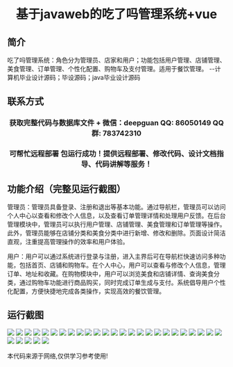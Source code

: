 <p><h1 align="center">基于javaweb的吃了吗管理系统+vue</h1></p>

## 简介
吃了吗管理系统：角色分为管理员、店家和用户；功能包括用户管理、店铺管理、美食管理、订单管理、个性化配置、购物车及支付管理。适用于餐饮管理。    --计算机毕业设计源码；毕设源码；java毕业设计源码


## 联系方式
<p><h3 align="center">获取完整代码与数据库文件 + 微信：deepguan QQ: 86050149 QQ群: 783742310</h3></p>
<p><h3 align="center">可帮忙远程部署 包运行成功！提供远程部署、修改代码、设计文档指导、代码讲解等服务！</h3></p>

## 功能介绍（完整见运行截图）
管理员：管理员具备登录、注册和退出等基本功能。通过导航栏，管理员可以访问个人中心以查看和修改个人信息，以及查看订单管理详情和处理用户反馈。在后台管理模块中，管理员可以执行用户管理、店铺管理、美食管理和订单管理等操作。此外，管理员能够在店铺分类和美食分类中进行新增、修改和删除。页面设计简洁直观，注重提高管理操作的效率和用户体验。

用户：用户可以通过系统进行登录与注册，进入主界后可在导航栏快速访问多种功能，包括首页、店铺和购物车。在个人中心，用户可以查看与修改个人信息，管理订单、地址和收藏。在购物模块中，用户可以浏览美食和店铺详情、查询美食分类，通过购物车功能进行商品购买，同时完成订单生成与支付。系统倡导用户个性化配置，方便快捷地完成各类操作，实现高效的餐饮管理。


## 运行截图
![](img/001.jpg)
![](img/002.jpg)
![](img/003.jpg)
![](img/004.jpg)
![](img/005.jpg)
![](img/006.jpg)
![](img/007.jpg)
![](img/008.jpg)
![](img/009.jpg)
![](img/010.jpg)
![](img/011.jpg)
![](img/012.jpg)
![](img/013.jpg)
![](img/014.jpg)
![](img/015.jpg)
![](img/016.jpg)
![](img/017.jpg)
![](img/018.jpg)
![](img/019.jpg)
![](img/020.jpg)
![](img/021.jpg)
![](img/022.jpg)
![](img/023.jpg)
![](img/024.jpg)
![](img/025.jpg)
![](img/026.jpg)
![](img/027.jpg)
![](img/028.jpg)
![](img/029.jpg)
![](img/030.jpg)

<p>本代码来源于网络,仅供学习参考使用!</p>
